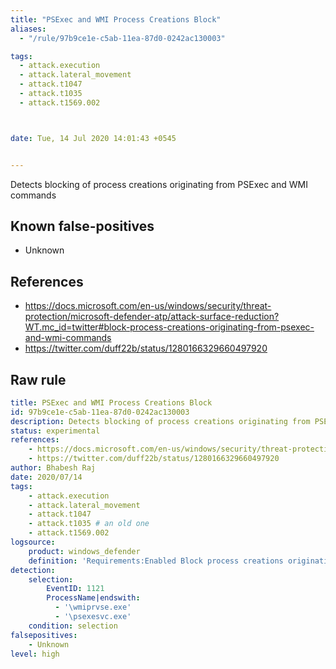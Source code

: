```yaml
---
title: "PSExec and WMI Process Creations Block"
aliases:
  - "/rule/97b9ce1e-c5ab-11ea-87d0-0242ac130003"

tags:
  - attack.execution
  - attack.lateral_movement
  - attack.t1047
  - attack.t1035
  - attack.t1569.002



date: Tue, 14 Jul 2020 14:01:43 +0545


---
```


Detects blocking of process creations originating from PSExec and WMI commands

<!--more-->


## Known false-positives

* Unknown



## References

* https://docs.microsoft.com/en-us/windows/security/threat-protection/microsoft-defender-atp/attack-surface-reduction?WT.mc_id=twitter#block-process-creations-originating-from-psexec-and-wmi-commands
* https://twitter.com/duff22b/status/1280166329660497920


## Raw rule
```yaml
title: PSExec and WMI Process Creations Block
id: 97b9ce1e-c5ab-11ea-87d0-0242ac130003
description: Detects blocking of process creations originating from PSExec and WMI commands
status: experimental
references:
    - https://docs.microsoft.com/en-us/windows/security/threat-protection/microsoft-defender-atp/attack-surface-reduction?WT.mc_id=twitter#block-process-creations-originating-from-psexec-and-wmi-commands
    - https://twitter.com/duff22b/status/1280166329660497920
author: Bhabesh Raj
date: 2020/07/14
tags:
    - attack.execution
    - attack.lateral_movement
    - attack.t1047
    - attack.t1035 # an old one
    - attack.t1569.002
logsource:
    product: windows_defender
    definition: 'Requirements:Enabled Block process creations originating from PSExec and WMI commands from Attack Surface Reduction (GUID: d1e49aac-8f56-4280-b9ba-993a6d77406c)'
detection:
    selection:
        EventID: 1121
        ProcessName|endswith:
          - '\wmiprvse.exe'
          - '\psexesvc.exe'
    condition: selection
falsepositives:
    - Unknown
level: high

```
